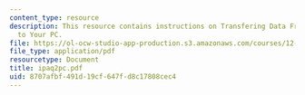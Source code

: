 ```yaml
---
content_type: resource
description: This resource contains instructions on Transfering Data From Your iPAQ
  to Your PC.
file: https://ol-ocw-studio-app-production.s3.amazonaws.com/courses/12-114-field-geology-i-fall-2005/8707afbf491d19cf647fd8c17808cec4_ipaq2pc.pdf
file_type: application/pdf
resourcetype: Document
title: ipaq2pc.pdf
uid: 8707afbf-491d-19cf-647f-d8c17808cec4
---
```

